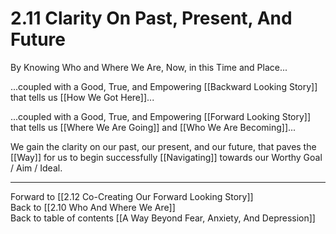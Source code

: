 # 2.11 Clarity On Past, Present, And Future

By Knowing Who and Where We Are, Now, in this Time and Place...

...coupled with a Good, True, and Empowering [[Backward Looking Story]] that tells us [[How We Got Here]]...

...coupled with a Good, True, and Empowering [[Forward Looking Story]] that tells us [[Where We Are Going]] and [[Who We Are Becoming]]... 

We gain the clarity on our past, our present, and our future, that paves the [[Way]] for us to begin successfully [[Navigating]] towards our Worthy Goal / Aim / Ideal. 

___

Forward to [[2.12 Co-Creating Our Forward Looking Story]]          
Back to [[2.10 Who And Where We Are]]        
Back to table of contents [[A Way Beyond Fear, Anxiety, And Depression]]    

